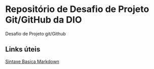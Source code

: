 # Repositório de Desafio de Projeto Git/GitHub da DIO
Desafio de Projeto git/Github

## Links úteis
[Sintaxe Basica Markdown](https://www.markdownguide.org/basic-syntax/)
